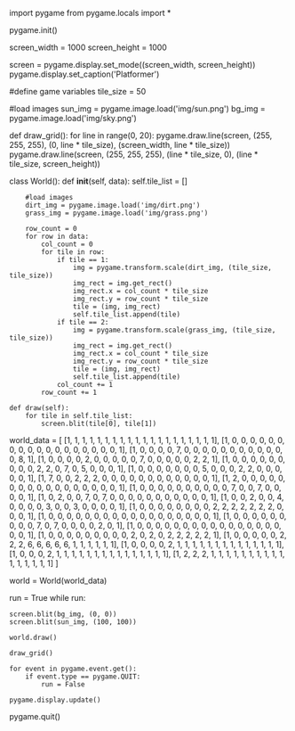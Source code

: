 import pygame
from pygame.locals import *

pygame.init()

screen_width = 1000
screen_height = 1000

screen = pygame.display.set_mode((screen_width, screen_height))
pygame.display.set_caption('Platformer')

#define game variables
tile_size = 50

#load images
sun_img = pygame.image.load('img/sun.png')
bg_img = pygame.image.load('img/sky.png')

def draw_grid():
    for line in range(0, 20):
        pygame.draw.line(screen, (255, 255, 255), (0, line * tile_size), (screen_width, line * tile_size))
        pygame.draw.line(screen, (255, 255, 255), (line * tile_size, 0), (line * tile_size, screen_height))

class World():
    def __init__(self, data):
        self.tile_list = []

        #load images
        dirt_img = pygame.image.load('img/dirt.png')
        grass_img = pygame.image.load('img/grass.png')

        row_count = 0
        for row in data:
            col_count = 0
            for tile in row:
                if tile == 1:
                    img = pygame.transform.scale(dirt_img, (tile_size, tile_size))
                    img_rect = img.get_rect()
                    img_rect.x = col_count * tile_size
                    img_rect.y = row_count * tile_size
                    tile = (img, img_rect)
                    self.tile_list.append(tile)
                if tile == 2:
                    img = pygame.transform.scale(grass_img, (tile_size, tile_size))
                    img_rect = img.get_rect()
                    img_rect.x = col_count * tile_size
                    img_rect.y = row_count * tile_size
                    tile = (img, img_rect)
                    self.tile_list.append(tile)
                col_count += 1
            row_count += 1

    def draw(self):
        for tile in self.tile_list:
            screen.blit(tile[0], tile[1])

world_data = [
[1, 1, 1, 1, 1, 1, 1, 1, 1, 1, 1, 1, 1, 1, 1, 1, 1, 1, 1, 1], 
[1, 0, 0, 0, 0, 0, 0, 0, 0, 0, 0, 0, 0, 0, 0, 0, 0, 0, 0, 1], 
[1, 0, 0, 0, 0, 7, 0, 0, 0, 0, 0, 0, 0, 0, 0, 0, 0, 0, 8, 1], 
[1, 0, 0, 0, 0, 2, 0, 0, 0, 0, 0, 7, 0, 0, 0, 0, 0, 2, 2, 1], 
[1, 0, 0, 0, 0, 0, 0, 0, 0, 0, 2, 2, 0, 7, 0, 5, 0, 0, 0, 1], 
[1, 0, 0, 0, 0, 0, 0, 0, 5, 0, 0, 0, 2, 2, 0, 0, 0, 0, 0, 1], 
[1, 7, 0, 0, 2, 2, 2, 0, 0, 0, 0, 0, 0, 0, 0, 0, 0, 0, 0, 1], 
[1, 2, 0, 0, 0, 0, 0, 0, 0, 0, 0, 0, 0, 0, 0, 0, 0, 0, 0, 1], 
[1, 0, 0, 0, 0, 0, 0, 0, 0, 0, 0, 7, 0, 0, 7, 0, 0, 0, 0, 1], 
[1, 0, 2, 0, 0, 7, 0, 7, 0, 0, 0, 0, 0, 0, 0, 0, 0, 0, 0, 1], 
[1, 0, 0, 2, 0, 0, 4, 0, 0, 0, 0, 3, 0, 0, 3, 0, 0, 0, 0, 1], 
[1, 0, 0, 0, 0, 0, 0, 0, 0, 2, 2, 2, 2, 2, 2, 2, 0, 0, 0, 1], 
[1, 0, 0, 0, 0, 0, 0, 0, 0, 0, 0, 0, 0, 0, 0, 0, 0, 0, 0, 1], 
[1, 0, 0, 0, 0, 0, 0, 0, 0, 0, 7, 0, 7, 0, 0, 0, 0, 2, 0, 1], 
[1, 0, 0, 0, 0, 0, 0, 0, 0, 0, 0, 0, 0, 0, 0, 0, 0, 0, 0, 1], 
[1, 0, 0, 0, 0, 0, 0, 0, 0, 0, 2, 0, 2, 0, 2, 2, 2, 2, 2, 1], 
[1, 0, 0, 0, 0, 0, 2, 2, 2, 6, 6, 6, 6, 6, 1, 1, 1, 1, 1, 1], 
[1, 0, 0, 0, 0, 2, 1, 1, 1, 1, 1, 1, 1, 1, 1, 1, 1, 1, 1, 1], 
[1, 0, 0, 0, 2, 1, 1, 1, 1, 1, 1, 1, 1, 1, 1, 1, 1, 1, 1, 1], 
[1, 2, 2, 2, 1, 1, 1, 1, 1, 1, 1, 1, 1, 1, 1, 1, 1, 1, 1, 1]
]

world = World(world_data)

run = True
while run:

    screen.blit(bg_img, (0, 0))
    screen.blit(sun_img, (100, 100))

    world.draw()

    draw_grid()

    for event in pygame.event.get():
        if event.type == pygame.QUIT:
            run = False

    pygame.display.update()

pygame.quit()
